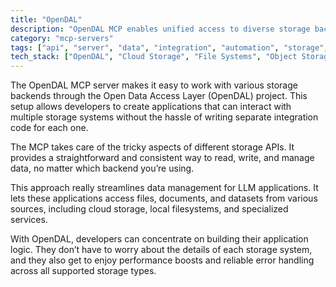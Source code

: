 ```yaml
---
title: "OpenDAL"
description: "OpenDAL MCP enables unified access to diverse storage backends, allowing LLMs to read/write data across multiple storage systems for data management tasks."
category: "mcp-servers"
tags: ["api", "server", "data", "integration", "automation", "storage", "LLM", "Open Data Access Layer"]
tech_stack: ["OpenDAL", "Cloud Storage", "File Systems", "Object Storage", "Data Management", "API Integration"]
---
```


The OpenDAL MCP server makes it easy to work with various storage backends through the Open Data Access Layer (OpenDAL) project. This setup allows developers to create applications that can interact with multiple storage systems without the hassle of writing separate integration code for each one.

The MCP takes care of the tricky aspects of different storage APIs. It provides a straightforward and consistent way to read, write, and manage data, no matter which backend you’re using.

This approach really streamlines data management for LLM applications. It lets these applications access files, documents, and datasets from various sources, including cloud storage, local filesystems, and specialized services.

With OpenDAL, developers can concentrate on building their application logic. They don’t have to worry about the details of each storage system, and they also get to enjoy performance boosts and reliable error handling across all supported storage types.